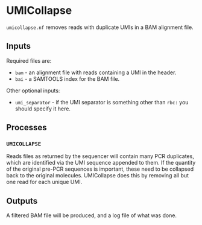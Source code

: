 # UMICollapse

`umicollapse.nf` removes reads with duplicate UMIs in a BAM alignment file.

## Inputs

Required files are:

- `bam` - an alignment file with reads containing a UMI in the header.
- `bai` - a SAMTOOLS index for the BAM file.

Other optional inputs:

- `umi_separator` - if the UMI separator is something other than `rbc:` you should specify it here.

## Processes

### `UMICOLLAPSE`

Reads files as returned by the sequencer will contain many PCR duplicates, which are identified via the UMI sequence appended to them.
If the quantity of the original pre-PCR sequences is important, these need to be collapsed back to the original molecules.
UMICollapse does this by removing all but one read for each unique UMI.

## Outputs

A filtered BAM file will be produced, and a log file of what was done.